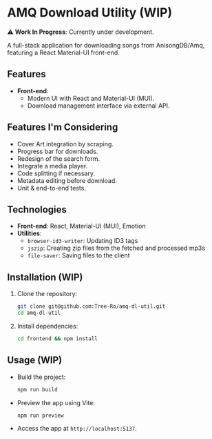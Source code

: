 # AMQ Download Utility (WIP)

⚠️ **Work In Progress**: Currently under development.

A full-stack application for downloading songs from AnisongDB/Amq, featuring a React Material-UI front-end.

## Features

- **Front-end**:
  - Modern UI with React and Material-UI (MUI).
  - Download management interface via external API.

## Features I'm Considering

- Cover Art integration by scraping.
- Progress bar for downloads.
- Redesign of the search form.
- Integrate a media player.
- Code splitting if necessary.
- Metadata editing before download.
- Unit & end-to-end tests.

## Technologies

- **Front-end**: React, Material-UI (MUI), Emotion
- **Utilities**:
  - `browser-id3-writer`: Updating ID3 tags
  - `jszip`: Creating zip files from the fetched and processed mp3s
  - `file-saver`: Saving files to the client

## Installation (WIP)

1. Clone the repository:
    ```bash
    git clone git@github.com:Tree-Ro/amq-dl-util.git
    cd amq-dl-util
    ```

2. Install dependencies:
    ```bash
    cd frontend && npm install
    ```

## Usage (WIP)

- Build the project:
    ```bash
    npm run build
    ```

- Preview the app using Vite:
    ```bash
    npm run preview
    ```

- Access the app at `http://localhost:5137`.
